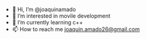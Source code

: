 - 👋 Hi, I’m @joaquinamado
- 👀 I’m interested in movile development
- 🌱 I’m currently learning c++
- 📫 How to reach me joaquin.amado26@gmail.com

<!---
joaquinamado/joaquinamado is a ✨ special ✨ repository because its `README.md` (this file) appears on your GitHub profile.
You can click the Preview link to take a look at your changes.
--->

